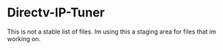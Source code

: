 # Directv-IP-Tuner

This is not a stable list of files. Im using this a staging area for files that im working on.
